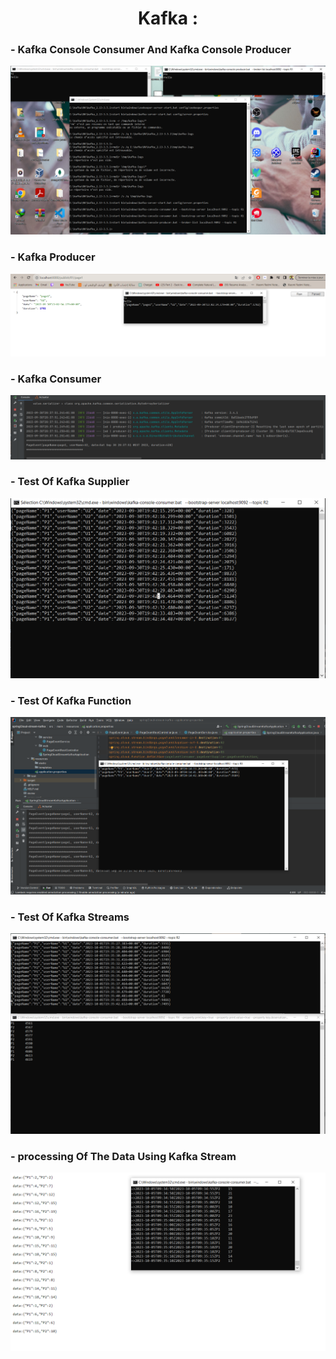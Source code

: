 <H1  style="text-align:center"> Kafka : </H1>
<H3>- Kafka Console Consumer And Kafka Console Producer</H3>
<img src="Captures/kafka1%20test.PNG" alt="error">
<H3>- Kafka Producer  </H3>
<img src="Captures/kafka2.PNG" alt="error">
<H3>- Kafka Consumer</H3>
<img src="Captures/kafka3%20cosumer.PNG" alt="error">
<H3>- Test Of Kafka Supplier</H3>
<img src="Captures/kafka4%20suppliyer.PNG" alt="error">
<H3>- Test Of Kafka Function  </H3>
<img src="Captures/kafka5%20function.PNG" alt="error">
<H3>- Test Of Kafka Streams  </H3>
<img src="Captures/kafka6%20stream.PNG" alt="error">
<H3>- processing Of The Data Using Kafka Stream </H3>
<img src="Captures/kafka7%20r4.PNG" alt="error">